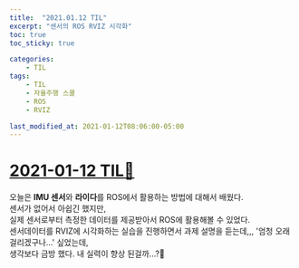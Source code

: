 ```yaml
---
title:  "2021.01.12 TIL"
excerpt: "센서의 ROS RVIZ 시각화"
toc: true
toc_sticky: true

categories:
    - TIL
tags:
    - TIL
    - 자율주행 스쿨
    - ROS
    - RVIZ

last_modified_at: 2021-01-12T08:06:00-05:00
---
```


# [2021-01-12 TIL📓](https://github.com/churry75/K-Digital_Programmers/tree/main/Week_07_Sensor_application/2021_01_12_-_Day_02_Sensor_02)
오늘은 **IMU 센서**와 **라이다**를 ROS에서 활용하는 방법에 대해서 배웠다.\
센서가 없어서 아쉽긴 했지만,\
실제 센서로부터 측정한 데이터를 제공받아서 ROS에 활용해볼 수 있었다.\
센서데이터를 RVIZ에 시각화하는 실습을 진행하면서 과제 설명을 듣는데,,, '엄청 오래 걸리겠구나...' 싶었는데,\
생각보다 금방 했다. 내 실력이 향상 된걸까...?🤪

